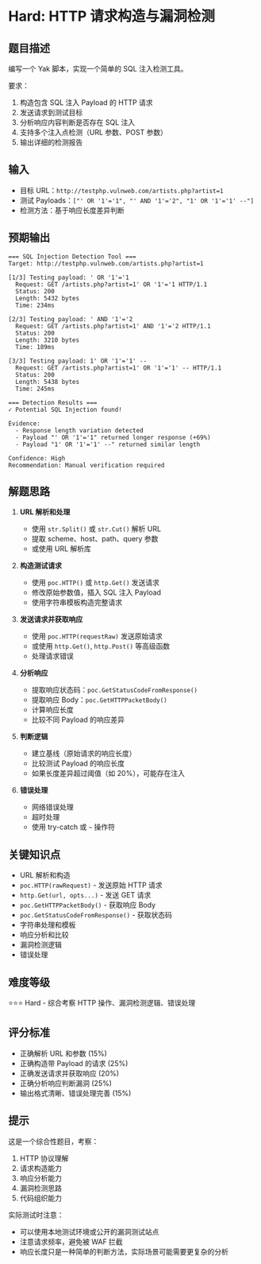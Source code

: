 # Hard: HTTP 请求构造与漏洞检测

## 题目描述

编写一个 Yak 脚本，实现一个简单的 SQL 注入检测工具。

要求：
1. 构造包含 SQL 注入 Payload 的 HTTP 请求
2. 发送请求到测试目标
3. 分析响应内容判断是否存在 SQL 注入
4. 支持多个注入点检测（URL 参数、POST 参数）
5. 输出详细的检测报告

## 输入

- 目标 URL：`http://testphp.vulnweb.com/artists.php?artist=1`
- 测试 Payloads：`["' OR '1'='1", "' AND '1'='2", "1' OR '1'='1' --"]`
- 检测方法：基于响应长度差异判断

## 预期输出

```
=== SQL Injection Detection Tool ===
Target: http://testphp.vulnweb.com/artists.php?artist=1

[1/3] Testing payload: ' OR '1'='1
  Request: GET /artists.php?artist=1' OR '1'='1 HTTP/1.1
  Status: 200
  Length: 5432 bytes
  Time: 234ms

[2/3] Testing payload: ' AND '1'='2
  Request: GET /artists.php?artist=1' AND '1'='2 HTTP/1.1
  Status: 200
  Length: 3210 bytes
  Time: 189ms

[3/3] Testing payload: 1' OR '1'='1' --
  Request: GET /artists.php?artist=1' OR '1'='1' -- HTTP/1.1
  Status: 200
  Length: 5438 bytes
  Time: 245ms

=== Detection Results ===
✓ Potential SQL Injection found!

Evidence:
  - Response length variation detected
  - Payload "' OR '1'='1" returned longer response (+69%)
  - Payload "1' OR '1'='1' --" returned similar length
  
Confidence: High
Recommendation: Manual verification required
```

## 解题思路

1. **URL 解析和处理**
   - 使用 `str.Split()` 或 `str.Cut()` 解析 URL
   - 提取 scheme、host、path、query 参数
   - 或使用 URL 解析库

2. **构造测试请求**
   - 使用 `poc.HTTP()` 或 `http.Get()` 发送请求
   - 修改原始参数值，插入 SQL 注入 Payload
   - 使用字符串模板构造完整请求

3. **发送请求并获取响应**
   - 使用 `poc.HTTP(requestRaw)` 发送原始请求
   - 或使用 `http.Get()`, `http.Post()` 等高级函数
   - 处理请求错误

4. **分析响应**
   - 提取响应状态码：`poc.GetStatusCodeFromResponse()`
   - 提取响应 Body：`poc.GetHTTPPacketBody()`
   - 计算响应长度
   - 比较不同 Payload 的响应差异

5. **判断逻辑**
   - 建立基线（原始请求的响应长度）
   - 比较测试 Payload 的响应长度
   - 如果长度差异超过阈值（如 20%），可能存在注入

6. **错误处理**
   - 网络错误处理
   - 超时处理
   - 使用 try-catch 或 `~` 操作符

## 关键知识点

- URL 解析和构造
- `poc.HTTP(rawRequest)` - 发送原始 HTTP 请求
- `http.Get(url, opts...)` - 发送 GET 请求
- `poc.GetHTTPPacketBody()` - 获取响应 Body
- `poc.GetStatusCodeFromResponse()` - 获取状态码
- 字符串处理和模板
- 响应分析和比较
- 漏洞检测逻辑
- 错误处理

## 难度等级

⭐⭐⭐ Hard - 综合考察 HTTP 操作、漏洞检测逻辑、错误处理

## 评分标准

- 正确解析 URL 和参数 (15%)
- 正确构造带 Payload 的请求 (25%)
- 正确发送请求并获取响应 (20%)
- 正确分析响应判断漏洞 (25%)
- 输出格式清晰、错误处理完善 (15%)

## 提示

这是一个综合性题目，考察：
1. HTTP 协议理解
2. 请求构造能力
3. 响应分析能力
4. 漏洞检测思路
5. 代码组织能力

实际测试时注意：
- 可以使用本地测试环境或公开的漏洞测试站点
- 注意请求频率，避免被 WAF 拦截
- 响应长度只是一种简单的判断方法，实际场景可能需要更复杂的分析

